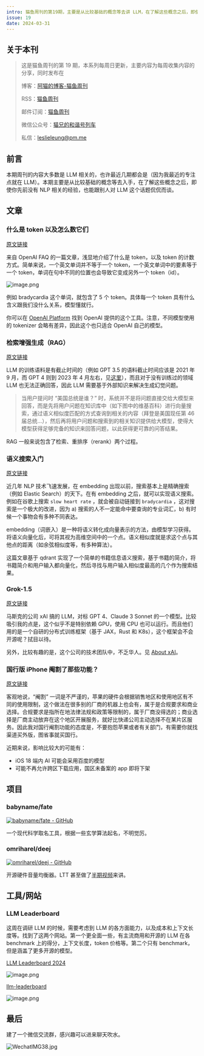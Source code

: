 ```yaml
---
intro: 猫鱼周刊的第19期，主要是从比较基础的概念等去讲 LLM，在了解这些概念之后，即使你先前没有 NLP 相关的经验，也能跟别人对 LLM 这个话题侃侃而谈。
issue: 19
date: 2024-03-31
---
```


## 关于本刊

> 这是猫鱼周刊的第 19 期，本系列每周日更新，主要内容为每周收集内容的分享，同时发布在
>
> 博客：[阿猫的博客-猫鱼周刊](https://ameow.xyz/categories/weekly)
>
> RSS：[猫鱼周刊](https://ameow.xyz/feed/categories/weekly.xml)
>
> 邮件订阅：[猫鱼周刊](https://quail.ink/ameow)
>
> 微信公众号：[猫兄的和谐号列车](http://img.ameow.xyz/202401141448662.png)
>
> 私信：[leslieleung@pm.me](mailto:leslieleung@pm.me)

## 前言

本期周刊的内容大多数是 LLM 相关的，也许最近几期都会是（因为我最近的专注点就在 LLM）。本期主要是从比较基础的概念等去入手，在了解这些概念之后，即使你先前没有 NLP 相关的经验，也能跟别人对 LLM 这个话题侃侃而谈。

## 文章

### 什么是 token 以及怎么数它们

[原文链接](https://help.openai.com/en/articles/4936856-what-are-tokens-and-how-to-count-them)

来自 OpenAI FAQ 的一篇文章，浅显地介绍了什么是 token，以及 token 的计数方式。简单来说，一个英文单词并不等于一个 token，一个英文单词中的要素等于一个 token，单词在句中不同的位置也会导致它变成另外一个 token（id）。

![image.png](https://img.ameow.xyz/202403311514193.png)

例如 bradycardia 这个单词，就包含了 5 个 token。具体每一个 token 具有什么含义跟我们没什么关系，模型懂就行。

你可以在 [OpenAI Platform](https://platform.openai.com/tokenizer) 找到 OpenAI 提供的这个工具。注意，不同模型使用的 tokenizer 会略有差异，因此这个也只适合 OpenAI 自己的模型。

### 检索增强生成（RAG）

[原文链接](https://docs.dify.ai/v/zh-hans/learn-more/extended-reading/retrieval-augment)

LLM 的训练语料是有截止时间的（例如 GPT 3.5 的语料截止时间应该是 2021 年 9 月，而 GPT 4 则到 2023 年 4 月左右，见[这里](https://learn.microsoft.com/en-us/azure/ai-services/openai/concepts/models#gpt-35-turbo-model-availability)），而且对于没有训练过的领域 LLM 也无法正确回答，因此 LLM 需要基于外部知识来解决生成幻觉问题。

> 当用户提问时 “美国总统是谁？” 时，系统并不是将问题直接交给大模型来回答，而是先将用户问题在知识库中（如下图中的维基百科）进行向量搜索，通过语义相似度匹配的方式查询到相关的内容（拜登是美国现任第 46 届总统…），然后再将用户问题和搜索到的相关知识提供给大模型，使得大模型获得足够完备的知识来回答问题，以此获得更可靠的问答结果。

RAG 一般来说包含了检索、重排序（rerank）两个过程。

### 语义搜索入门

[原文链接](https://qdrant.tech/documentation/tutorials/search-beginners/)

近几年 NLP 技术飞速发展，在 embedding 出现以前，搜索基本上是精确搜索（例如 Elastic Search）的天下。在有 embedding 之后，就可以实现语义搜索。例如在谷歌上搜索 `slow heart rate` ，就会被自动链接到 `bradycardia` ，这对搜索是一个极大的改进，因为 a) 搜索的人不一定能命中要查询的专业词汇，b) 有时候一个事物会有多种不同表达。

embedding（词嵌入）是一种将语义转化成向量表示的方法，由模型学习获得。将语义向量化后，可将其视为高维空间中的一个点。语义相似度就是求这个点与其他点的距离（如余弦相似度等，有多种算法）。

这篇文章基于 qdrant 实现了一个简单的书籍信息语义搜索，基于书籍的简介，将书籍简介和用户输入都向量化，然后寻找与用户输入相似度最高的几个作为搜索结果。

### Grok-1.5

[原文链接](https://x.ai/blog/grok-1.5)

马斯克的公司 xAI 搞的 LLM，对标 GPT 4、Claude 3 Sonnet 的一个模型。比较吸引我的点是，这个似乎不是特别依赖 GPU，使用 CPU 也可以运行。而且他们用的是一个自研的分布式训练框架（基于 JAX，Rust 和 K8s），这个框架会不会开源呢？拭目以待。

另外，比较有趣的是，这个公司的技术团队中，不乏华人。见 [About xAI](https://x.ai/about)。

### 国行版 iPhone 阉割了那些功能？

[原文链接](https://www.quji.org/archives/7151)

客观地说，“阉割” 一词是不严谨的，苹果的硬件会根据销售地区和使用地区有不同的使用限制，这个做法在很多别的厂商的机器上也会有，属于是合规要求和商业选择。合规要求是指所在地法律法规和政策等限制的，属于厂商没得选的；商业选择是厂商主动放弃在这个地区开展服务，就好比快递公司主动选择不在某片区服务。因此我对国行阉割功能的态度是，不要抱怨苹果或者有关部门，有需要你就找渠道买外版，图省事就买国行。

近期来说，影响比较大的可能有：

- iOS 18 端内 AI 可能会采用百度的模型
- 可能不再允许跨区下载应用，国区未备案的 app 即将下架

## 项目

### babyname/fate

[![babyname/fate - GitHub](https://gh-card.dev/repos/babyname/fate.svg?fullname=)](https://github.com/babyname/fate)

一个现代科学取名工具，根据一些玄学算法起名，不明觉厉。

### omriharel/deej

[![omriharel/deej - GitHub](https://gh-card.dev/repos/omriharel/deej.svg?fullname=)](https://github.com/omriharel/deej)

开源硬件音量均衡器。LTT 甚至做了[半期视频](https://www.youtube.com/watch?v=8BxVi6YiicQ)来讲。

## 工具/网站

### LLM Leaderboard

这周在调研 LLM 的时候，需要考虑到 LLM 的各方面能力，以及成本和上下文长度等。找到了这两个网站。第一个更全面一些，有主流商用和开源的 LLM 在各 benchmark 上的得分，上下文长度，token 价格等。第二个只有 benchmark，但是涵盖了更多开源的模型。

[LLM Leaderboard 2024](https://www.vellum.ai/llm-leaderboard)

![image.png](https://img.ameow.xyz/202403311504786.png)

[llm-leaderboard](https://llm-leaderboard.streamlit.app/)

![image.png](https://img.ameow.xyz/202403311504028.png)

## 最后

建了一个微信交流群，感兴趣可以进来聊天吹水。

![WechatIMG38.jpg](https://img.ameow.xyz/202403311633269.jpg)
